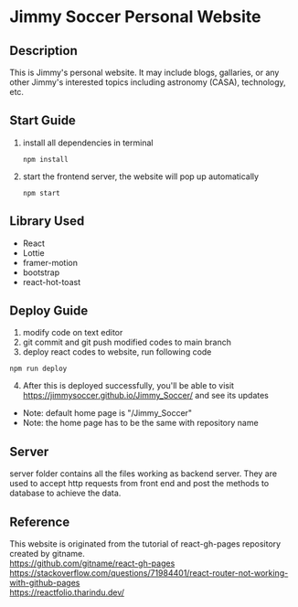 # Jimmy Soccer Personal Website

## Description

This is Jimmy's personal website. It may include blogs, gallaries, or any other Jimmy's interested topics including astronomy (CASA), technology, etc.

## Start Guide

1. install all dependencies in terminal
   ```
   npm install
   ```
2. start the frontend server, the website will pop up automatically
   ```
   npm start
   ```

## Library Used
* React
* Lottie
* framer-motion
* bootstrap
* react-hot-toast

## Deploy Guide

1. modify code on text editor
2. git commit and git push modified codes to main branch
3. deploy react codes to website, run following code

```
npm run deploy
```

4. After this is deployed successfully, you'll be able to visit https://jimmysoccer.github.io/Jimmy_Soccer/ and see its updates

- Note: default home page is "/Jimmy_Soccer"
- Note: the home page has to be the same with repository name

## Server

server folder contains all the files working as backend server. They are used to accept http requests from front end and post the methods to database to achieve the data.

## Reference

This website is originated from the tutorial of react-gh-pages repository created by gitname.<br>
https://github.com/gitname/react-gh-pages
<br>https://stackoverflow.com/questions/71984401/react-router-not-working-with-github-pages
<br>
https://reactfolio.tharindu.dev/
